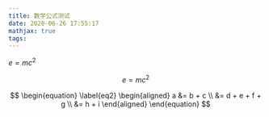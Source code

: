```yaml
---
title: 数学公式测试
date: 2020-06-26 17:55:17
mathjax: true
tags:
---
```

$e=mc^2$

$$
\begin{equation}
e=mc^2
\end{equation}
$$

$$
\begin{equation} \label{eq2}
\begin{aligned}
a &= b + c \\
  &= d + e + f + g \\
  &= h + i
\end{aligned}
\end{equation}
$$